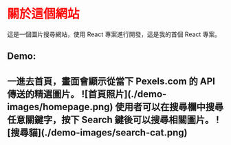 <h1 style="color: red">關於這個網站</h1>

這是一個圖片搜尋網站，使用 React 專案進行開發，這是我的首個 React 專案。<br/>

<h2>Demo:<h2>
一進去首頁，畫面會顯示從當下 Pexels.com 的 API 傳送的精選圖片。
![首頁照片](./demo-images/homepage.png)
使用者可以在搜尋欄中搜尋任意關鍵字，按下 Search 鍵後可以搜尋相關圖片。
![搜尋貓](./demo-images/search-cat.png)
